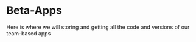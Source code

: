 # Beta-Apps
Here is where we will storing and getting all the code and versions of our team-based apps
